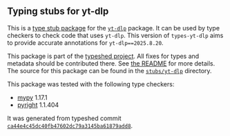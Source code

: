 ## Typing stubs for yt-dlp

This is a [type stub package](https://typing.python.org/en/latest/tutorials/external_libraries.html)
for the [`yt-dlp`](https://github.com/yt-dlp/yt-dlp) package. It can be used by type checkers
to check code that uses `yt-dlp`. This version of
`types-yt-dlp` aims to provide accurate annotations for
`yt-dlp==2025.8.20`.

This package is part of the [typeshed project](https://github.com/python/typeshed).
All fixes for types and metadata should be contributed there.
See [the README](https://github.com/python/typeshed/blob/main/README.md)
for more details. The source for this package can be found in the
[`stubs/yt-dlp`](https://github.com/python/typeshed/tree/main/stubs/yt-dlp)
directory.

This package was tested with the following type checkers:
* [mypy](https://github.com/python/mypy/) 1.17.1
* [pyright](https://github.com/microsoft/pyright) 1.1.404

It was generated from typeshed commit
[`ca44e4c45dc40fb47602dc79a3145ba61879add8`](https://github.com/python/typeshed/commit/ca44e4c45dc40fb47602dc79a3145ba61879add8).